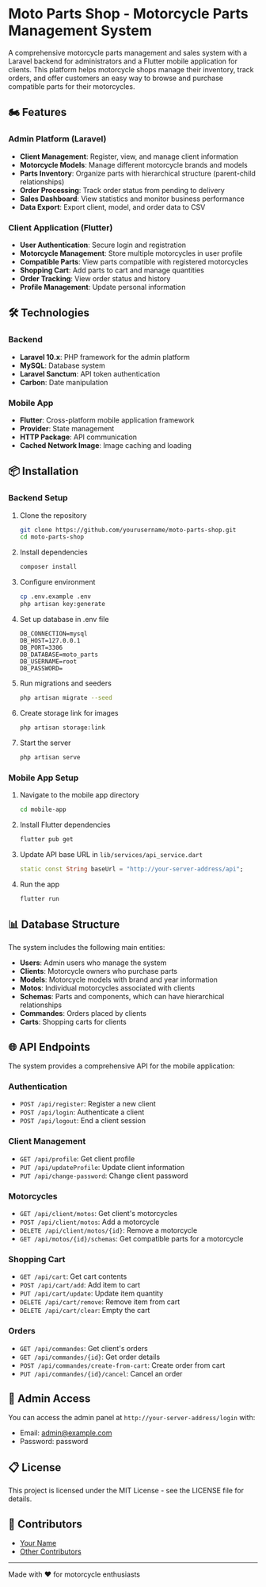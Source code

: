 # Moto Parts Shop - Motorcycle Parts Management System

A comprehensive motorcycle parts management and sales system with a Laravel backend for administrators and a Flutter mobile application for clients. This platform helps motorcycle shops manage their inventory, track orders, and offer customers an easy way to browse and purchase compatible parts for their motorcycles.

## 🏍️ Features

### Admin Platform (Laravel)
- **Client Management**: Register, view, and manage client information
- **Motorcycle Models**: Manage different motorcycle brands and models  
- **Parts Inventory**: Organize parts with hierarchical structure (parent-child relationships)
- **Order Processing**: Track order status from pending to delivery
- **Sales Dashboard**: View statistics and monitor business performance
- **Data Export**: Export client, model, and order data to CSV

### Client Application (Flutter)
- **User Authentication**: Secure login and registration
- **Motorcycle Management**: Store multiple motorcycles in user profile
- **Compatible Parts**: View parts compatible with registered motorcycles
- **Shopping Cart**: Add parts to cart and manage quantities
- **Order Tracking**: View order status and history
- **Profile Management**: Update personal information

## 🛠️ Technologies

### Backend
- **Laravel 10.x**: PHP framework for the admin platform
- **MySQL**: Database system
- **Laravel Sanctum**: API token authentication
- **Carbon**: Date manipulation

### Mobile App
- **Flutter**: Cross-platform mobile application framework
- **Provider**: State management
- **HTTP Package**: API communication
- **Cached Network Image**: Image caching and loading

## 📦 Installation

### Backend Setup
1. Clone the repository
   ```bash
   git clone https://github.com/yourusername/moto-parts-shop.git
   cd moto-parts-shop
   ```

2. Install dependencies
   ```bash
   composer install
   ```

3. Configure environment
   ```bash
   cp .env.example .env
   php artisan key:generate
   ```

4. Set up database in .env file
   ```
   DB_CONNECTION=mysql
   DB_HOST=127.0.0.1
   DB_PORT=3306
   DB_DATABASE=moto_parts
   DB_USERNAME=root
   DB_PASSWORD=
   ```

5. Run migrations and seeders
   ```bash
   php artisan migrate --seed
   ```

6. Create storage link for images
   ```bash
   php artisan storage:link
   ```

7. Start the server
   ```bash
   php artisan serve
   ```

### Mobile App Setup
1. Navigate to the mobile app directory
   ```bash
   cd mobile-app
   ```

2. Install Flutter dependencies
   ```bash
   flutter pub get
   ```

3. Update API base URL in `lib/services/api_service.dart`
   ```dart
   static const String baseUrl = "http://your-server-address/api";
   ```

4. Run the app
   ```bash
   flutter run
   ```

## 📊 Database Structure

The system includes the following main entities:
- **Users**: Admin users who manage the system
- **Clients**: Motorcycle owners who purchase parts
- **Models**: Motorcycle models with brand and year information
- **Motos**: Individual motorcycles associated with clients
- **Schemas**: Parts and components, which can have hierarchical relationships
- **Commandes**: Orders placed by clients
- **Carts**: Shopping carts for clients

## 🌐 API Endpoints

The system provides a comprehensive API for the mobile application:

### Authentication
- `POST /api/register`: Register a new client
- `POST /api/login`: Authenticate a client
- `POST /api/logout`: End a client session

### Client Management
- `GET /api/profile`: Get client profile
- `PUT /api/updateProfile`: Update client information
- `PUT /api/change-password`: Change client password

### Motorcycles
- `GET /api/client/motos`: Get client's motorcycles
- `POST /api/client/motos`: Add a motorcycle
- `DELETE /api/client/motos/{id}`: Remove a motorcycle
- `GET /api/motos/{id}/schemas`: Get compatible parts for a motorcycle

### Shopping Cart
- `GET /api/cart`: Get cart contents
- `POST /api/cart/add`: Add item to cart
- `PUT /api/cart/update`: Update item quantity
- `DELETE /api/cart/remove`: Remove item from cart
- `DELETE /api/cart/clear`: Empty the cart

### Orders
- `GET /api/commandes`: Get client's orders
- `GET /api/commandes/{id}`: Get order details
- `POST /api/commandes/create-from-cart`: Create order from cart
- `PUT /api/commandes/{id}/cancel`: Cancel an order

## 🔐 Admin Access

You can access the admin panel at `http://your-server-address/login` with:
- Email: admin@example.com
- Password: password

## 📋 License

This project is licensed under the MIT License - see the LICENSE file for details.

## 👥 Contributors

- [Your Name](https://github.com/yourusername)
- [Other Contributors](https://github.com/othercontributor)

---

Made with ❤️ for motorcycle enthusiasts